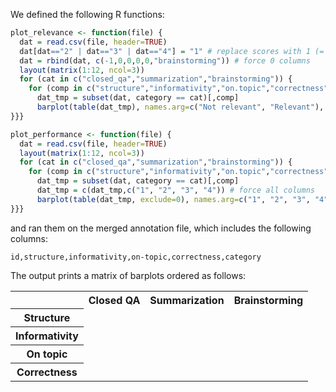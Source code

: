 We defined the following R functions:

```R
plot_relevance <- function(file) {
  dat = read.csv(file, header=TRUE)
  dat[dat=="2" | dat=="3" | dat=="4"] = "1" # replace scores with 1 (= relevant)
  dat = rbind(dat, c(-1,0,0,0,0,"brainstorming")) # force 0 columns
  layout(matrix(1:12, ncol=3))
  for (cat in c("closed_qa","summarization","brainstorming")) {
    for (comp in c("structure","informativity","on.topic","correctness")) {
      dat_tmp = subset(dat, category == cat)[,comp]
      barplot(table(dat_tmp), names.arg=c("Not relevant", "Relevant"), border=NA, col=c("#FF7256","#8EE5EE"))
}}}

plot_performance <- function(file) {
  dat = read.csv(file, header=TRUE)
  layout(matrix(1:12, ncol=3))
  for (cat in c("closed_qa","summarization","brainstorming")) {
    for (comp in c("structure","informativity","on.topic","correctness")) {
      dat_tmp = subset(dat, category == cat)[,comp]
      dat_tmp = c(dat_tmp,c("1", "2", "3", "4")) # force all columns
      barplot(table(dat_tmp, exclude=0), names.arg=c("1", "2", "3", "4"), border=NA, col=c("#f58a22","#f8c11d","#b5be2f","#72b043"))
}}}
```

and ran them on the merged annotation file, which includes the following columns:

```
id,structure,informativity,on-topic,correctness,category
```

The output prints a matrix of barplots ordered as follows:

<table>
  <tr>
    <th></th>
    <th>Closed QA</th>
    <th>Summarization</th>
    <th>Brainstorming</th>
  </tr>
  <tr>
    <th>Structure</th>
  </tr>
    <tr>
    <th>Informativity</th>
  </tr>
    <tr>
    <th>On topic</th>
  </tr>
    <tr>
    <th>Correctness</th>
  </tr>
</table>
